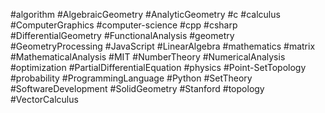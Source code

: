 #algorithm
#AlgebraicGeometry
#AnalyticGeometry
#c
#calculus
#ComputerGraphics
#computer-science
#cpp
#csharp
#DifferentialGeometry
#FunctionalAnalysis
#geometry
#GeometryProcessing
#JavaScript
#LinearAlgebra
#mathematics
#matrix
#MathematicalAnalysis
#MIT
#NumberTheory
#NumericalAnalysis
#optimization
#PartialDifferentialEquation
#physics
#Point-SetTopology
#probability
#ProgrammingLanguage
#Python
#SetTheory
#SoftwareDevelopment
#SolidGeometry
#Stanford
#topology
#VectorCalculus
